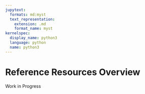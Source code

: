```yaml
---
jupytext:
  formats: md:myst
  text_representation:
    extension: .md
    format_name: myst
kernelspec:
  display_name: python3
  language: python
  name: python3
---
```


# Reference Resources Overview

Work in Progress